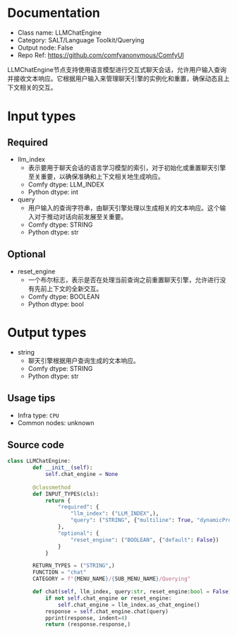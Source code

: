 
# Documentation
- Class name: LLMChatEngine
- Category: SALT/Language Toolkit/Querying
- Output node: False
- Repo Ref: https://github.com/comfyanonymous/ComfyUI

LLMChatEngine节点支持使用语言模型进行交互式聊天会话，允许用户输入查询并接收文本响应。它根据用户输入来管理聊天引擎的实例化和重置，确保动态且上下文相关的交互。

# Input types
## Required
- llm_index
    - 表示要用于聊天会话的语言学习模型的索引，对于初始化或重置聊天引擎至关重要，以确保准确和上下文相关地生成响应。
    - Comfy dtype: LLM_INDEX
    - Python dtype: int
- query
    - 用户输入的查询字符串，由聊天引擎处理以生成相关的文本响应。这个输入对于推动对话向前发展至关重要。
    - Comfy dtype: STRING
    - Python dtype: str
## Optional
- reset_engine
    - 一个布尔标志，表示是否在处理当前查询之前重置聊天引擎，允许进行没有先前上下文的全新交互。
    - Comfy dtype: BOOLEAN
    - Python dtype: bool

# Output types
- string
    - 聊天引擎根据用户查询生成的文本响应。
    - Comfy dtype: STRING
    - Python dtype: str


## Usage tips
- Infra type: `CPU`
- Common nodes: unknown


## Source code
```python
class LLMChatEngine:
        def __init__(self):
            self.chat_engine = None
            
        @classmethod
        def INPUT_TYPES(cls):
            return {
                "required": {
                    "llm_index": ("LLM_INDEX",),
                    "query": ("STRING", {"multiline": True, "dynamicPrompts": False, "placeholder": "Ask a question"}),
                },
                "optional": {
                    "reset_engine": ("BOOLEAN", {"default": False})
                }
            }

        RETURN_TYPES = ("STRING",)
        FUNCTION = "chat"
        CATEGORY = f"{MENU_NAME}/{SUB_MENU_NAME}/Querying"

        def chat(self, llm_index, query:str, reset_engine:bool = False) -> str:
            if not self.chat_engine or reset_engine:
                self.chat_engine = llm_index.as_chat_engine()
            response = self.chat_engine.chat(query)
            pprint(response, indent=4)
            return (response.response,)

```
